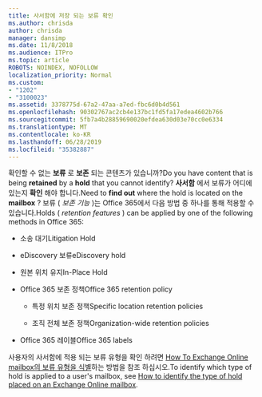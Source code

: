 ```yaml
---
title: 사서함에 저장 되는 보류 확인
ms.author: chrisda
author: chrisda
manager: dansimp
ms.date: 11/8/2018
ms.audience: ITPro
ms.topic: article
ROBOTS: NOINDEX, NOFOLLOW
localization_priority: Normal
ms.custom:
- "1202"
- "3100023"
ms.assetid: 3378775d-67a2-47aa-a7ed-fbc6d0b4d561
ms.openlocfilehash: 90302767ac2cb4e137bc1fd5fa17edea4602b766
ms.sourcegitcommit: 5fb7a4b28859690020efdea630d03e70cc0e6334
ms.translationtype: MT
ms.contentlocale: ko-KR
ms.lasthandoff: 06/28/2019
ms.locfileid: "35382887"
---
```

<span data-ttu-id="96145-102">확인할 수 없는 **보류** 로 **보존** 되는 콘텐츠가 있습니까?</span><span class="sxs-lookup"><span data-stu-id="96145-102">Do you have content that is being **retained** by a **hold** that you cannot identify?</span></span> <span data-ttu-id="96145-103">**사서함** 에서 보류가 어디에 있는지 **확인** 해야 합니다.</span><span class="sxs-lookup"><span data-stu-id="96145-103">Need to **find out** where the hold is located on the **mailbox** ?</span></span> <span data-ttu-id="96145-104">보류 ( *보존 기능* )는 Office 365에서 다음 방법 중 하나를 통해 적용할 수 있습니다.</span><span class="sxs-lookup"><span data-stu-id="96145-104">Holds (  *retention features*  ) can be applied by one of the following methods in Office 365:</span></span>
  
- <span data-ttu-id="96145-105">소송 대기</span><span class="sxs-lookup"><span data-stu-id="96145-105">Litigation Hold</span></span>

- <span data-ttu-id="96145-106">eDiscovery 보류</span><span class="sxs-lookup"><span data-stu-id="96145-106">eDiscovery hold</span></span>

- <span data-ttu-id="96145-107">원본 위치 유지</span><span class="sxs-lookup"><span data-stu-id="96145-107">In-Place Hold</span></span>

- <span data-ttu-id="96145-108">Office 365 보존 정책</span><span class="sxs-lookup"><span data-stu-id="96145-108">Office 365 retention policy</span></span> 

  - <span data-ttu-id="96145-109">특정 위치 보존 정책</span><span class="sxs-lookup"><span data-stu-id="96145-109">Specific location retention policies</span></span>

  - <span data-ttu-id="96145-110">조직 전체 보존 정책</span><span class="sxs-lookup"><span data-stu-id="96145-110">Organization-wide retention policies</span></span>

- <span data-ttu-id="96145-111">Office 365 레이블</span><span class="sxs-lookup"><span data-stu-id="96145-111">Office 365 labels</span></span>

<span data-ttu-id="96145-112">사용자의 사서함에 적용 되는 보류 유형을 확인 하려면 [How To Exchange Online mailbox의 보류 유형을 식별](https://docs.microsoft.com/office365/securitycompliance/identify-a-hold-on-an-exchange-online-mailbox)하는 방법을 참조 하십시오.</span><span class="sxs-lookup"><span data-stu-id="96145-112">To identify which type of hold is applied to a user's mailbox, see [How to identify the type of hold placed on an Exchange Online mailbox](https://docs.microsoft.com/office365/securitycompliance/identify-a-hold-on-an-exchange-online-mailbox).</span></span>
